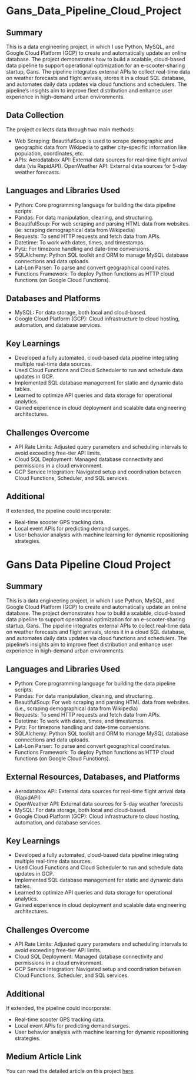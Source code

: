 # Gans_Data_Pipeline_Cloud_Project

## Summary
This is a data engineering project, in which I use Python, MySQL, and Google Cloud Platform (GCP) to create and automatically update an online database. The project demonstrates how to build a scalable, cloud-based data pipeline to support operational optimization for an e-scooter-sharing startup, Gans. The pipeline integrates external APIs to collect real-time data on weather forecasts and flight arrivals, stores it in a cloud SQL database, and automates daily data updates via cloud functions and schedulers. The pipeline’s insights aim to improve fleet distribution and enhance user experience in high-demand urban environments.


## Data Collection
The project collects data through two main methods:
- Web Scraping: BeautifulSoup is used to scrape demographic and geographic data from Wikipedia to gather city-specific information like population, coordinates, etc.
- APIs:
       Aerodatabox API: External data sources for real-time flight arrival data (via RapidAPI).
       OpenWeather API: External data sources for 5-day weather forecasts.

## Languages and Libraries Used
- Python: Core programming language for building the data pipeline scripts.
- Pandas: For data manipulation, cleaning, and structuring.
- BeautifulSoup: For web scraping and parsing HTML data from websites. (ie: scraping demographical data from Wikipedia)
- Requests: To send HTTP requests and fetch data from APIs.
- Datetime: To work with dates, times, and timestamps.
- Pytz: For timezone handling and date-time conversions.
- SQLAlchemy: Python SQL toolkit and ORM to manage MySQL database connections and data uploads.
- Lat-Lon Parser: To parse and convert geographical coordinates.
- Functions Framework: To deploy Python functions as HTTP cloud functions (on Google Cloud Functions).

## Databases and Platforms
- MySQL: For data storage, both local and cloud-based.
- Google Cloud Platform (GCP): Cloud infrastructure to cloud hosting, automation, and database services.

## Key Learnings
- Developed a fully automated, cloud-based data pipeline integrating multiple real-time data sources.
- Used Cloud Functions and Cloud Scheduler to run and schedule data updates in GCP.
- Implemented SQL database management for static and dynamic data tables.
- Learned to optimize API queries and data storage for operational analytics.
- Gained experience in cloud deployment and scalable data engineering architectures.

## Challenges Overcome
- API Rate Limits: Adjusted query parameters and scheduling intervals to avoid exceeding free-tier API limits.
- Cloud SQL Deployment: Managed database connectivity and permissions in a cloud environment.
- GCP Service Integration: Navigated setup and coordination between Cloud Functions, Scheduler, and SQL services.

## Additional
If extended, the pipeline could incorporate:
- Real-time scooter GPS tracking data.
- Local event APIs for predicting demand surges.
- User behavior analysis with machine learning for dynamic repositioning strategies.

# Gans Data Pipeline Cloud Project

## Summary
This is a data engineering project, in which I use Python, MySQL, and Google Cloud Platform (GCP) to create and automatically update an online database. The project demonstrates how to build a scalable, cloud-based data pipeline to support operational optimization for an e-scooter-sharing startup, Gans. The pipeline integrates external APIs to collect real-time data on weather forecasts and flight arrivals, stores it in a cloud SQL database, and automates daily data updates via cloud functions and schedulers. The pipeline’s insights aim to improve fleet distribution and enhance user experience in high-demand urban environments.

## Languages and Libraries Used
- Python: Core programming language for building the data pipeline scripts.
- Pandas: For data manipulation, cleaning, and structuring.
- BeautifulSoup: For web scraping and parsing HTML data from websites. (i.e., scraping demographical data from Wikipedia)
- Requests: To send HTTP requests and fetch data from APIs.
- Datetime: To work with dates, times, and timestamps.
- Pytz: For timezone handling and date-time conversions.
- SQLAlchemy: Python SQL toolkit and ORM to manage MySQL database connections and data uploads.
- Lat-Lon Parser: To parse and convert geographical coordinates.
- Functions Framework: To deploy Python functions as HTTP cloud functions (on Google Cloud Functions).

## External Resources, Databases, and Platforms
- Aerodatabox API: External data sources for real-time flight arrival data (RapidAPI)
- OpenWeather API: External data sources for 5-day weather forecasts
- MySQL: For data storage, both local and cloud-based.
- Google Cloud Platform (GCP): Cloud infrastructure to cloud hosting, automation, and database services.

## Key Learnings
- Developed a fully automated, cloud-based data pipeline integrating multiple real-time data sources.
- Used Cloud Functions and Cloud Scheduler to run and schedule data updates in GCP.
- Implemented SQL database management for static and dynamic data tables.
- Learned to optimize API queries and data storage for operational analytics.
- Gained experience in cloud deployment and scalable data engineering architectures.

## Challenges Overcome
- API Rate Limits: Adjusted query parameters and scheduling intervals to avoid exceeding free-tier API limits.
- Cloud SQL Deployment: Managed database connectivity and permissions in a cloud environment.
- GCP Service Integration: Navigated setup and coordination between Cloud Functions, Scheduler, and SQL services.

## Additional
If extended, the pipeline could incorporate:
- Real-time scooter GPS tracking data.
- Local event APIs for predicting demand surges.
- User behavior analysis with machine learning for dynamic repositioning strategies.

## Medium Article Link
You can read the detailed article on this project [here](https://medium.com/@xuan.liu01/python-powered-data-engineering-for-modern-pipeline-mastery-0f35cc186f55).
